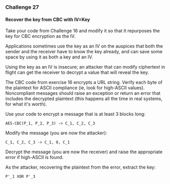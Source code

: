 ### Challenge 27
#### Recover the key from CBC with IV=Key

Take your code from Challenge 16 and modify it so that it repurposes the key for CBC encryption as the IV.

Applications sometimes use the key as an IV on the auspices that both the sender and the receiver have to know the key already, and can save some space by using it as both a key and an IV.

Using the key as an IV is insecure; an attacker that can modify ciphertext in flight can get the receiver to decrypt a value that will reveal the key.

The CBC code from exercise 16 encrypts a URL string. Verify each byte of the plaintext for ASCII compliance (ie, look for high-ASCII values). Noncompliant messages should raise an exception or return an error that includes the decrypted plaintext (this happens all the time in real systems, for what it's worth).

Use your code to encrypt a message that is at least 3 blocks long:

```
AES-CBC(P_1, P_2, P_3) -> C_1, C_2, C_3
```
Modify the message (you are now the attacker):
```
C_1, C_2, C_3 -> C_1, 0, C_1
```
Decrypt the message (you are now the receiver) and raise the appropriate error if high-ASCII is found.

As the attacker, recovering the plaintext from the error, extract the key:

```
P'_1 XOR P'_3
```
